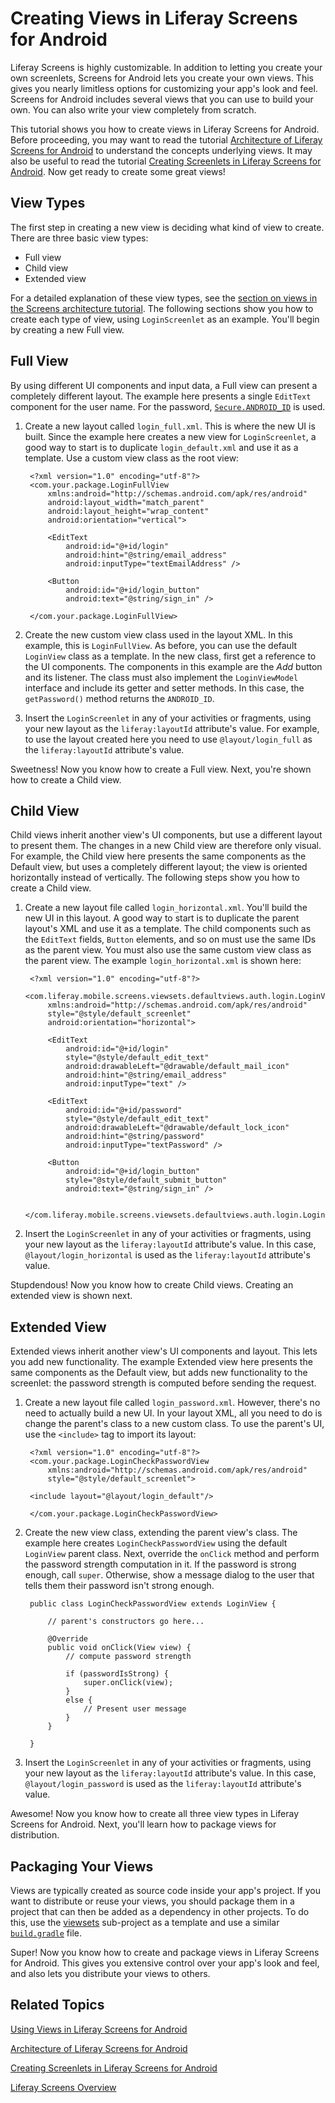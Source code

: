 # Creating Views in Liferay Screens for Android [](id=creating-views-in-liferay-screens-for-android)

Liferay Screens is highly customizable. In addition to letting you create your 
own screenlets, Screens for Android lets you create your own views. This gives 
you nearly limitless options for customizing your app's look and feel. Screens 
for Android includes several views that you can use to build your own. You can 
also write your view completely from scratch. 

This tutorial shows you how to create views in Liferay Screens for Android. 
Before proceeding, you may want to read the tutorial 
[Architecture of Liferay Screens for Android](/tutorials/-/knowledge_base/6-2/architecture-of-liferay-screens-for-android) 
to understand the concepts underlying views. It may also be useful to 
read the tutorial [Creating Screenlets in Liferay Screens for Android](/tutorials/-/knowledge_base/6-2/creating-screenlets-in-liferay-screens-for-android). 
Now get ready to create some great views! 

## View Types [](id=view-types)

The first step in creating a new view is deciding what kind of view to create.
There are three basic view types:

- Full view
- Child view
- Extended view

For a detailed explanation of these view types, see the 
[section on views in the Screens architecture tutorial](/tutorials/-/knowledge_base/6-2/architecture-of-liferay-screens-for-android#the-view-layer-of-screens-for-android). 
The following sections show you how to create each type of view, using 
`LoginScreenlet` as an example. You'll begin by creating a new Full view. 

## Full View [](id=full-view)

By using different UI components and input data, a Full view can present a 
completely different layout. The example here presents a single `EditText` 
component for the user name. For the password, [`Secure.ANDROID_ID`](http://developer.android.com/reference/android/provider/Settings.Secure.html#ANDROID_ID) 
is used. 

1. Create a new layout called `login_full.xml`. This is where the new UI is 
   built. Since the example here creates a new view for `LoginScreenlet`, a good 
   way to start is to duplicate `login_default.xml` and use it as a template. 
   Use a custom view class as the root view: 

        <?xml version="1.0" encoding="utf-8"?>
        <com.your.package.LoginFullView
            xmlns:android="http://schemas.android.com/apk/res/android"
            android:layout_width="match_parent"
            android:layout_height="wrap_content"
            android:orientation="vertical">
        
            <EditText
                android:id="@+id/login"
                android:hint="@string/email_address"
                android:inputType="textEmailAddress" />
        
            <Button
                android:id="@+id/login_button"
                android:text="@string/sign_in" />
        
        </com.your.package.LoginFullView>

2. Create the new custom view class used in the layout XML. In this example, 
   this is `LoginFullView`. As before, you can use the default `LoginView` 
   class as a template. In the new class, first get a reference to the UI 
   components. The components in this example are the *Add* button and its 
   listener. The class must also implement the `LoginViewModel` interface and 
   include its getter and setter methods. In this case, the `getPassword()` 
   method returns the `ANDROID_ID`. 

3. Insert the `LoginScreenlet` in any of your activities or fragments, using 
   your new layout as the `liferay:layoutId` attribute's value. For example, to 
   use the layout created here you need to use `@layout/login_full` as the 
   `liferay:layoutId` attribute's value. 

Sweetness! Now you know how to create a Full view. Next, you're shown how to 
create a Child view. 

## Child View [](id=child-view)

Child views inherit another view's UI components, but use a different layout to 
present them. The changes in a new Child view are therefore only visual. For 
example, the Child view here presents the same components as the Default view, 
but uses a completely different layout; the view is oriented horizontally 
instead of vertically. The following steps show you how to create a Child view. 

1. Create a new layout file called `login_horizontal.xml`. You'll build the new 
   UI in this layout. A good way to start is to duplicate the parent layout's 
   XML and use it as a template. The child components such as the `EditText` 
   fields, `Button` elements, and so on must use the same IDs as the parent 
   view. You must also use the same custom view class as the parent view. The 
   example `login_horizontal.xml` is shown here: 

        <?xml version="1.0" encoding="utf-8"?>
        <com.liferay.mobile.screens.viewsets.defaultviews.auth.login.LoginView
            xmlns:android="http://schemas.android.com/apk/res/android"
            style="@style/default_screenlet"
            android:orientation="horizontal">
        
            <EditText
                android:id="@+id/login"
                style="@style/default_edit_text"
                android:drawableLeft="@drawable/default_mail_icon"
                android:hint="@string/email_address"
                android:inputType="text" />
        
            <EditText
                android:id="@+id/password"
                style="@style/default_edit_text"
                android:drawableLeft="@drawable/default_lock_icon"
                android:hint="@string/password"
                android:inputType="textPassword" />
        
            <Button
                android:id="@+id/login_button"
                style="@style/default_submit_button"
                android:text="@string/sign_in" />
        
        </com.liferay.mobile.screens.viewsets.defaultviews.auth.login.LoginView>

2. Insert the `LoginScreenlet` in any of your activities or fragments, using 
   your new layout as the `liferay:layoutId` attribute's value. In this case, 
   `@layout/login_horizontal` is used as the `liferay:layoutId` attribute's 
   value. 

Stupdendous! Now you know how to create Child views. Creating an extended view 
is shown next. 

## Extended View [](id=extended-view)

Extended views inherit another view's UI components and layout. This lets you 
add new functionality. The example Extended view here presents the same 
components as the Default view, but adds new functionality to the screenlet: the 
password strength is computed before sending the request. 

1. Create a new layout file called `login_password.xml`. However, there's no 
   need to actually build a new UI. In your layout XML, all you need to do is 
   change the parent's class to a new custom class. To use the parent's UI, use 
   the `<include>` tag to import its layout:

        <?xml version="1.0" encoding="utf-8"?>
        <com.your.package.LoginCheckPasswordView
            xmlns:android="http://schemas.android.com/apk/res/android"
            style="@style/default_screenlet">
            
        <include layout="@layout/login_default"/>
        
        </com.your.package.LoginCheckPasswordView>

2. Create the new view class, extending the parent view's class. The example 
   here creates `LoginCheckPasswordView` using the default `LoginView` parent 
   class. Next, override the `onClick` method and perform the password strength 
   computation in it. If the password is strong enough, call `super`. Otherwise, 
   show a message dialog to the user that tells them their password isn't strong 
   enough.

        public class LoginCheckPasswordView extends LoginView {
	
            // parent's constructors go here...
        
            @Override
            public void onClick(View view) {
                // compute password strength
        
                if (passwordIsStrong) {
                    super.onClick(view);
                }
                else {
                    // Present user message
                }
            }
        
        }

3. Insert the `LoginScreenlet` in any of your activities or fragments, using 
   your new layout as the `liferay:layoutId` attribute's value. In this case, 
   `@layout/login_password` is used as the `liferay:layoutId` attribute's value.

Awesome! Now you know how to create all three view types in Liferay Screens for 
Android. Next, you'll learn how to package views for distribution. 

## Packaging Your Views [](id=packaging-your-views)

Views are typically created as source code inside your app's project. If you 
want to distribute or reuse your views, you should package them in a project 
that can then be added as a dependency in other projects. To do this, use the 
[viewsets](https://github.com/liferay/liferay-screens/tree/master/android/library/viewsets)
sub-project as a template and use a similar [`build.gradle`](https://github.com/liferay/liferay-screens/blob/master/android/library/viewsets/build.gradle)
file. 

Super! Now you know how to create and package views in Liferay Screens for 
Android. This gives you extensive control over your app's look and feel, and 
also lets you distribute your views to others.

## Related Topics [](id=related-topics)

[Using Views in Liferay Screens for Android](/tutorials/-/knowledge_base/6-2/using-views-in-liferay-screens-for-android)

[Architecture of Liferay Screens for Android](/tutorials/-/knowledge_base/6-2/architecture-of-liferay-screens-for-android)

[Creating Screenlets in Liferay Screens for Android](/tutorials/-/knowledge_base/6-2/creating-screenlets-in-liferay-screens-for-android)

[Liferay Screens Overview](/tutorials/-/knowledge_base/6-2/liferay-screens-overview)
